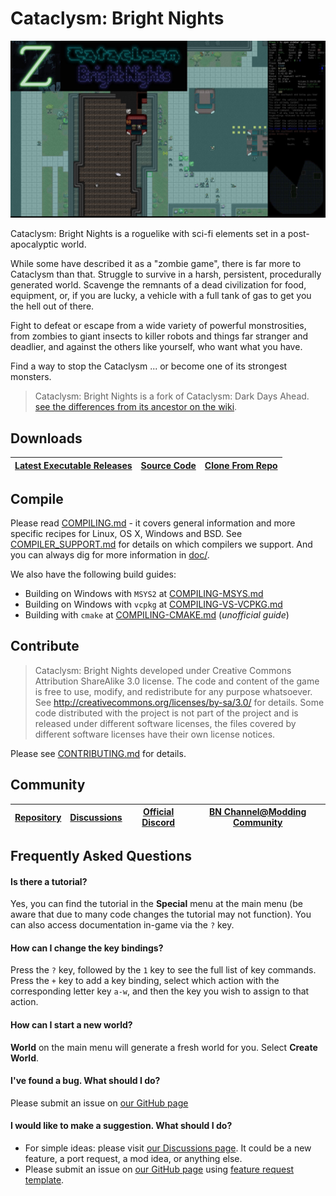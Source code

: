 # Cataclysm: Bright Nights

<a align="center" href="https://www.reddit.com/r/cataclysmbn/comments/xmtrxq/cbn_changelog_september_24_2022_draw_lower_z/">
  <img src="doc/img/readme-title.jpg" title="screenshot taken by Firestorm_01">
</a>

Cataclysm: Bright Nights is a roguelike with sci-fi elements set in a post-apocalyptic world.

While some have described it as a "zombie game", there is far more to Cataclysm than that. Struggle to survive in a harsh, persistent, procedurally generated world. Scavenge the remnants of a dead civilization for food, equipment, or, if you are lucky, a vehicle with a full tank of gas to get you the hell out of there.

Fight to defeat or escape from a wide variety of powerful monstrosities, from zombies to giant insects to killer robots and things far stranger and deadlier, and against the others like yourself, who want what you have.

Find a way to stop the Cataclysm ... or become one of its strongest monsters.

> Cataclysm: Bright Nights is a fork of Cataclysm: Dark Days Ahead.
> [see the differences from its ancestor on the wiki](https://github.com/cataclysmbnteam/Cataclysm-BN/wiki/Changes-so-far).

## Downloads

| [Latest Executable Releases][releases] | [Source Code][source-zip-archive] | [Clone From Repo][clone] |
| :------------------------------------: | :-------------------------------: | :----------------------: |

[releases]: https://github.com/cataclysmbnteam/Cataclysm-BN/releases
[source-zip-archive]: https://github.com/cataclysmbnteam/Cataclysm-BN/archive/master.zip "The source can be downloaded as a .zip archive"
[clone]: https://github.com/cataclysmbnteam/Cataclysm-BN/ "clone from our GitHub repo"

## Compile

Please read [COMPILING.md](doc/COMPILING/COMPILING.md) - it covers general information and more specific recipes for Linux, OS X, Windows and BSD. See [COMPILER_SUPPORT.md](doc/COMPILING/COMPILER_SUPPORT.md) for details on which compilers we support. And you can always dig for more information in [doc/](https://github.com/cataclysmbnteam/Cataclysm-BN/tree/upload/doc).

We also have the following build guides:

-   Building on Windows with `MSYS2` at [COMPILING-MSYS.md](doc/COMPILING/COMPILING-MSYS.md)
-   Building on Windows with `vcpkg` at [COMPILING-VS-VCPKG.md](doc/COMPILING/COMPILING-VS-VCPKG.md)
-   Building with `cmake` at [COMPILING-CMAKE.md](doc/COMPILING/COMPILING-CMAKE.md) (_unofficial guide_)

## Contribute

> Cataclysm: Bright Nights developed under Creative Commons Attribution ShareAlike 3.0 license. The code and content of the game is free to use, modify, and redistribute for any purpose whatsoever. See http://creativecommons.org/licenses/by-sa/3.0/ for details.
> Some code distributed with the project is not part of the project and is released under different software licenses, the files covered by different software licenses have their own license notices.

Please see [CONTRIBUTING.md](.github/CONTRIBUTING.md) for details.

## Community

| [Repository][repo] | [Discussions][discussion] | [Official Discord][discord] | [BN Channel@Modding Community][modding] |
| :----------------: | :-----------------------: | :-------------------------: | :-------------------------------------: |

[repo]: https://github.com/cataclysmbnteam/Cataclysm-BN
[discussion]: https://github.com/cataclysmbnteam/Cataclysm-BN/discussions
[discord]: https://discord.gg/XW7XhXuZ89
[modding]: https://discord.gg/B5q4XCa "Unofficial DDA modding community discord has a BN channel"

## Frequently Asked Questions

#### Is there a tutorial?

Yes, you can find the tutorial in the **Special** menu at the main menu (be aware that due to many code changes the tutorial may not function). You can also access documentation in-game via the `?` key.

#### How can I change the key bindings?

Press the `?` key, followed by the `1` key to see the full list of key commands. Press the `+` key to add a key binding, select which action with the corresponding letter key `a-w`, and then the key you wish to assign to that action.

#### How can I start a new world?

**World** on the main menu will generate a fresh world for you. Select **Create World**.

#### I've found a bug. What should I do?

Please submit an issue on [our GitHub page](https://github.com/cataclysmbnteam/Cataclysm-BN/issues)

#### I would like to make a suggestion. What should I do?

-   For simple ideas: please visit [our Discussions page](https://github.com/cataclysmbnteam/Cataclysm-BN/discussions/categories/ideas). It could be a new feature, a port request, a mod idea, or anything else.
-   Please submit an issue on [our GitHub page](https://github.com/cataclysmbnteam/Cataclysm-BN/issues/) using [feature request template](https://github.com/cataclysmbnteam/Cataclysm-BN/issues/new?template=feature_request.md).
